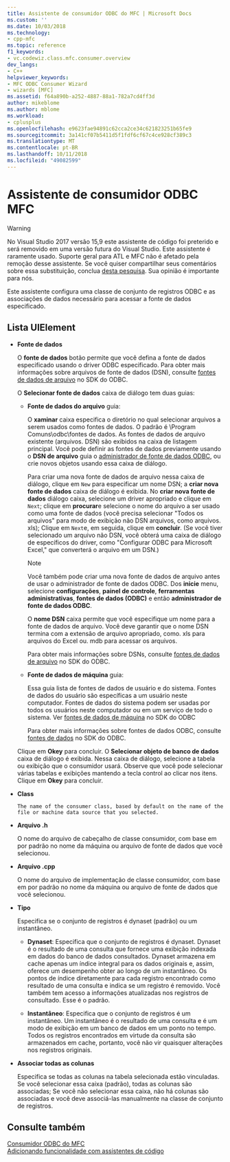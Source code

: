 ```yaml
---
title: Assistente de consumidor ODBC do MFC | Microsoft Docs
ms.custom: ''
ms.date: 10/03/2018
ms.technology:
- cpp-mfc
ms.topic: reference
f1_keywords:
- vc.codewiz.class.mfc.consumer.overview
dev_langs:
- C++
helpviewer_keywords:
- MFC ODBC Consumer Wizard
- wizards [MFC]
ms.assetid: f64a890b-a252-4887-88a1-782a7cd4ff3d
author: mikeblome
ms.author: mblome
ms.workload:
- cplusplus
ms.openlocfilehash: e9623fae94891c62cca2ce34c621823251b65fe9
ms.sourcegitcommit: 3a141cf07b5411d5f1fdf6cf67c4ce928cf389c3
ms.translationtype: MT
ms.contentlocale: pt-BR
ms.lasthandoff: 10/11/2018
ms.locfileid: "49082599"
---
```

# <a name="mfc-odbc-consumer-wizard"></a>Assistente de consumidor ODBC MFC

> [!WARNING]
> No Visual Studio 2017 versão 15,9 este assistente de código foi preterido e será removido em uma versão futura do Visual Studio. Este assistente é raramente usado. Suporte geral para ATL e MFC não é afetado pela remoção desse assistente. Se você quiser compartilhar seus comentários sobre essa substituição, conclua [desta pesquisa](https://www.surveymonkey.com/r/QDWKKCN). Sua opinião é importante para nós.

Este assistente configura uma classe de conjunto de registros ODBC e as associações de dados necessário para acessar a fonte de dados especificado.

## <a name="uielement-list"></a>Lista UIElement

- **Fonte de dados**

   O **fonte de dados** botão permite que você defina a fonte de dados especificado usando o driver ODBC especificado. Para obter mais informações sobre arquivos de fonte de dados (DSN), consulte [fontes de dados de arquivo](/previous-versions/windows/desktop/ms715401) no SDK do ODBC.

   O **Selecionar fonte de dados** caixa de diálogo tem duas guias:

   - **Fonte de dados do arquivo** guia:

      O **xaminar** caixa especifica o diretório no qual selecionar arquivos a serem usados como fontes de dados. O padrão é \Program Comuns\odbc\fontes de dados. As fontes de dados de arquivo existente (arquivos. DSN) são exibidos na caixa de listagem principal. Você pode definir as fontes de dados previamente usando o **DSN de arquivo** guia o [administrador de fonte de dados ODBC](/previous-versions/windows/desktop/ms714024), ou crie novos objetos usando essa caixa de diálogo.

      Para criar uma nova fonte de dados de arquivo nessa caixa de diálogo, clique em `New` para especificar um nome DSN; a **criar nova fonte de dados** caixa de diálogo é exibida. No **criar nova fonte de dados** diálogo caixa, selecione um driver apropriado e clique em `Next`; clique em **procurar**e selecione o nome do arquivo a ser usado como uma fonte de dados (você precisa selecionar "Todos os arquivos" para modo de exibição não DSN arquivos, como arquivos. xls); Clique em `Next`e, em seguida, clique em **concluir**. (Se você tiver selecionado um arquivo não DSN, você obterá uma caixa de diálogo de específicos do driver, como "Configurar ODBC para Microsoft Excel," que converterá o arquivo em um DSN.)

      > [!NOTE]
      > Você também pode criar uma nova fonte de dados de arquivo antes de usar o administrador de fonte de dados ODBC. Dos **inicie** menu, selecione **configurações**, **painel de controle**, **ferramentas administrativas**, **fontes de dados (ODBC)** e então **administrador de fonte de dados ODBC**.

      O **nome DSN** caixa permite que você especifique um nome para a fonte de dados de arquivo. Você deve garantir que o nome DSN termina com a extensão de arquivo apropriado, como. xls para arquivos do Excel ou. mdb para acessar os arquivos.

      Para obter mais informações sobre DSNs, consulte [fontes de dados de arquivo](/previous-versions/windows/desktop/ms715401) no SDK do ODBC.

   - **Fonte de dados de máquina** guia:

      Essa guia lista de fontes de dados de usuário e do sistema. Fontes de dados do usuário são específicas a um usuário neste computador. Fontes de dados do sistema podem ser usadas por todos os usuários neste computador ou em um serviço de todo o sistema. Ver [fontes de dados de máquina](/previous-versions/windows/desktop/ms710952) no SDK do ODBC

      Para obter mais informações sobre fontes de dados ODBC, consulte [fontes de dados](/previous-versions/windows/desktop/ms711688) no SDK do ODBC.

   Clique em **Okey** para concluir. O **Selecionar objeto de banco de dados** caixa de diálogo é exibida. Nessa caixa de diálogo, selecione a tabela ou exibição que o consumidor usará. Observe que você pode selecionar várias tabelas e exibições mantendo a tecla control ao clicar nos itens. Clique em **Okey** para concluir.

- **Class**

      The name of the consumer class, based by default on the name of the file or machine data source that you selected.

- **Arquivo .h**

   O nome do arquivo de cabeçalho de classe consumidor, com base em por padrão no nome da máquina ou arquivo de fonte de dados que você selecionou.

- **Arquivo .cpp**

   O nome do arquivo de implementação de classe consumidor, com base em por padrão no nome da máquina ou arquivo de fonte de dados que você selecionou.

- **Tipo**

   Especifica se o conjunto de registros é dynaset (padrão) ou um instantâneo.

   - **Dynaset**: Especifica que o conjunto de registros é dynaset. Dynaset é o resultado de uma consulta que fornece uma exibição indexada em dados do banco de dados consultados. Dynaset armazena em cache apenas um índice integral para os dados originais e, assim, oferece um desempenho obter ao longo de um instantâneo. Os pontos de índice diretamente para cada registro encontrado como resultado de uma consulta e indica se um registro é removido. Você também tem acesso a informações atualizadas nos registros de consultado. Esse é o padrão.

   - **Instantâneo**: Especifica que o conjunto de registros é um instantâneo. Um instantâneo é o resultado de uma consulta e é um modo de exibição em um banco de dados em um ponto no tempo. Todos os registros encontrados em virtude da consulta são armazenados em cache, portanto, você não vir quaisquer alterações nos registros originais.

- **Associar todas as colunas**

   Especifica se todas as colunas na tabela selecionada estão vinculadas. Se você selecionar essa caixa (padrão), todas as colunas são associadas; Se você não selecionar essa caixa, não há colunas são associadas e você deve associá-las manualmente na classe de conjunto de registros.

## <a name="see-also"></a>Consulte também

[Consumidor ODBC do MFC](../../mfc/reference/adding-an-mfc-odbc-consumer.md)<br/>
[Adicionando funcionalidade com assistentes de código](../../ide/adding-functionality-with-code-wizards-cpp.md)

